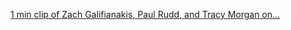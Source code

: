 ---
layout: post
wordpress_id: 719
wordpress_url: http://noesbueno.com/archives/719
date: '2010-07-17 16:00:23 -0500'
date_gmt: '2010-07-17 21:00:23 -0500'
body: |
  <p><a href="http://www.terrysdiary.com/post/821178426">1 min clip of Zach Galifianakis, Paul Rudd, and Tracy Morgan on...</a></p>
---